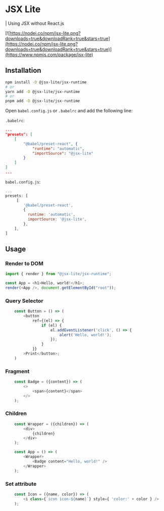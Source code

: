 # JSX Lite

| Using JSX without React.js

[![https://nodei.co/npm/jsx-lite.png?downloads=true&downloadRank=true&stars=true](https://nodei.co/npm/jsx-lite.png?downloads=true&downloadRank=true&stars=true)](https://www.npmjs.com/package/jsx-lite)

## Installation

```bash
npm install -D @jsx-lite/jsx-runtime
# or
yarn add -D @jsx-lite/jsx-runtime
# or
pnpm add -D @jsx-lite/jsx-runtime
```

Open `babel.config.js` or `.babelrc` and add the following line:

`.babelrc`:

```json
...
"presets": [
    [
        "@babel/preset-react", {
            "runtime": "automatic",
            "importSource": "@jsx-lite"
        }
    ]
]
...
```

`babel.config.js`:

```js
...
presets: [
     [
        '@babel/preset-react',
        {
          runtime: 'automatic',
          importSource: '@jsx-lite',
        },
    ],
]

```

## Usage

### Render to DOM

```js
import { render } from "@jsx-lite/jsx-runtime";

const App = <h1>Hello, world!</h1>;
render(<App />, document.getElementById("root"));
```

### Query Selector

```js
    const Button = () => (
        <button
            ref={(el) => {
                if (el) {
                    el.addEventListener('click', () => {
                        alert('Hello, world!');
                    });
                }
            }}
        >Print</button>;
    )
```

### Fragment
```js
    const Badge = ({content}) => (
        <>
            <span>{content}</span>
        </>
    );
```

### Children
```js
    const Wrapper = ({children}) => (
        <div>
            {children}
        </div>
    );

    const App = () => (
        <Wrapper>
            <Badge content="Hello, world!" />
        </Wrapper>
    );
```

### Set attribute
```js
    const Icon = ({name, color}) => (
        <i class={`icon icon-${name}`} style={ 'color:' + color } />
    );
```
